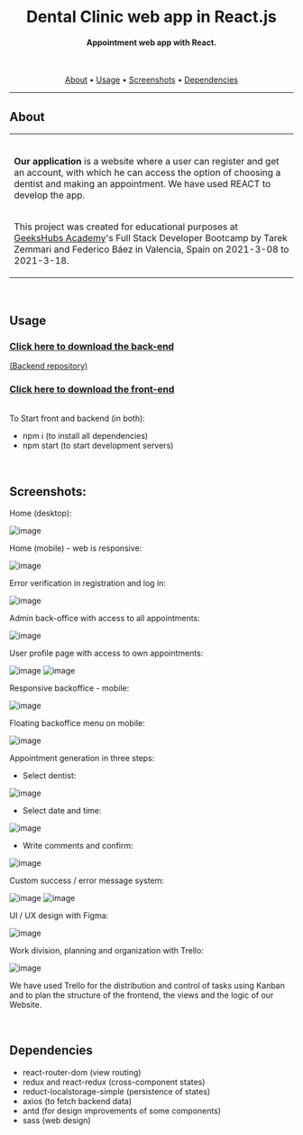 <h1 align="center">
  <br>Dental Clinic web app in React.js
</h1>

<h4 align="center">Appointment web app with React.</h4>

<br>
<p align="center">
  <a href="#about">About</a> •
  <a href="#usage">Usage</a> •
  <a href="#screenshots">Screenshots</a> •
  <a href="#dependencies">Dependencies</a>
</p>

---

## About

<table>
<tr>
<td>
<br>

**Our application** is a website where a user can register and get an account, with which he can access the option of choosing a dentist and making an appointment.
We have used REACT to develop the app.
</br>
</br>

This project was created for educational purposes at <a href="https://geekshubsacademy.com/">GeeksHubs Academy</a>'s Full Stack Developer Bootcamp by Tarek Zemmari and Federico Báez in Valencia, Spain on 2021-3-08 to 2021-3-18.



</td>
</tr>
</table>
<br>

## Usage



### <b>[Click here to download the back-end](https://github.com/T-zemmari/Dentist-appointment/archive/main.zip)</b>

[(Backend repository)](https://github.com/T-zemmari/Dentist-appointment)

### <b>[Click here to download the front-end](https://github.com/fbgoode/dentist-appointment-f/archive/main.zip)</b>

<br/>
To Start front and backend (in both):

* npm i   (to install all dependencies)
* npm start  (to start development servers)

<br/>

##  Screenshots:

Home (desktop):

![image](https://user-images.githubusercontent.com/77585960/111913668-768eb900-8a6f-11eb-9c28-2ec9fcfe9ea7.png)

Home (mobile) - web is responsive:

![image](https://user-images.githubusercontent.com/77585960/111913815-dab17d00-8a6f-11eb-8a70-d378eb956716.png)

Error verification in registration and log in:

![image](https://user-images.githubusercontent.com/77585960/111913849-f9b00f00-8a6f-11eb-820b-a6b55ae45797.png)

Admin back-office with access to all appointments:

![image](https://user-images.githubusercontent.com/77585960/111913884-1fd5af00-8a70-11eb-96a3-be1b2f7c28a2.png)

User profile page with access to own appointments:

![image](https://user-images.githubusercontent.com/77585960/111914174-34667700-8a71-11eb-8de2-eb87db7eeb1e.png)
![image](https://user-images.githubusercontent.com/77585960/111913976-78a54780-8a70-11eb-919a-102dc2bd99b6.png)

Responsive backoffice - mobile:

![image](https://user-images.githubusercontent.com/77585960/111914060-d6d22a80-8a70-11eb-9ebe-60208a7e5b16.png)

Floating backoffice menu on mobile:

![image](https://user-images.githubusercontent.com/77585960/111914079-e8b3cd80-8a70-11eb-86a6-bd2a26508841.png)

Appointment generation in three steps:

* Select dentist:

![image](https://user-images.githubusercontent.com/77585960/111914200-54963600-8a71-11eb-9e45-c747063ee8c4.png)

* Select date and time:

![image](https://user-images.githubusercontent.com/77585960/111914233-74c5f500-8a71-11eb-8d1b-582c7e36ca22.png)

* Write comments and confirm:

![image](https://user-images.githubusercontent.com/77585960/111914246-8b6c4c00-8a71-11eb-8b4f-a4e41d6b8e6a.png)

Custom success / error message system:

![image](https://user-images.githubusercontent.com/77585960/111914299-b0f95580-8a71-11eb-9286-d968f0cf50e8.png)
![image](https://user-images.githubusercontent.com/77585960/111914426-29f8ad00-8a72-11eb-9b1e-ddff9a0a0fe6.png)

UI / UX design with Figma:

![image](https://user-images.githubusercontent.com/77585960/111914390-fcabff00-8a71-11eb-801e-b743f3b6369a.png)

Work division, planning and organization with Trello:

![image](https://user-images.githubusercontent.com/77585960/111914571-cde25880-8a72-11eb-9741-5fd22c29c140.png)

We have used Trello for the distribution and control of tasks using Kanban and to plan the structure of the frontend, the views and the logic of our Website.


<br/>

## Dependencies

* react-router-dom (view routing)
* redux and react-redux (cross-component states)
* reduct-localstorage-simple (persistence of states)
* axios (to fetch backend data)
* antd (for design improvements of some components)
* sass (web design)
